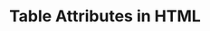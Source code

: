 ---
id: table-attributes
title: Table Attributes in HTML
sidebar_label: Table Attributes
sidebar_position: 4
tags: [html, web-development, table-attributes, tables]
description: In this tutorial, you will learn about table attributes in HTML. Table attributes define the appearance, behavior, and structure of tables on web pages.
---